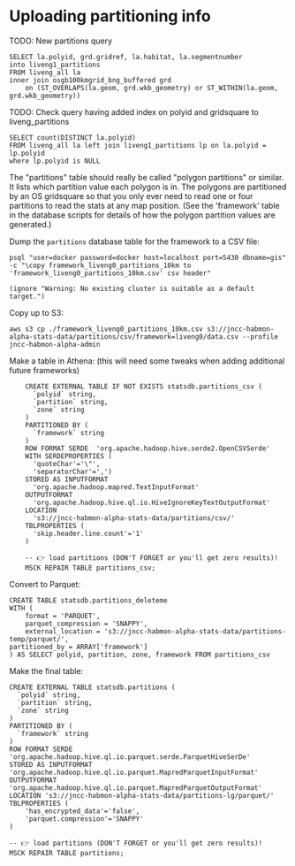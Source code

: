 
Uploading partitioning info
===========================


TODO: New partitions query

```
SELECT la.polyid, grd.gridref, la.habitat, la.segmentnumber
into liveng1_partitions
FROM liveng_all la 
inner join osgb100kmgrid_bng_buffered grd 
	on (ST_OVERLAPS(la.geom, grd.wkb_geometry) or ST_WITHIN(la.geom, grd.wkb_geometry))
```

TODO: Check query having added index on polyid and gridsquare to liveng_partitions
```
SELECT count(DISTINCT la.polyid)
FROM liveng_all la left join liveng1_partitions lp on la.polyid = lp.polyid
where lp.polyid is NULL
```


The "partitions" table should really be called "polygon partitions" or similar. It lists which partition value each polygon is in. The polygons are partitioned by an OS gridsquare so that you only ever need to read one or four partitions to read the stats at any map position. (See the 'framework' table in the database scripts for details of how the polygon partition values are generated.)

Dump the `partitions` database table for the framework to a CSV file:

    psql "user=docker password=docker host=localhost port=5430 dbname=gis" -c "\copy framework_liveng0_partitions_10km to 'framework_liveng0_partitions_10km.csv' csv header"

    (ignore "Warning: No existing cluster is suitable as a default target.")

Copy up to S3:

    aws s3 cp ./framework_liveng0_partitions_10km.csv s3://jncc-habmon-alpha-stats-data/partitions/csv/framework=liveng0/data.csv --profile jncc-habmon-alpha-admin

Make a table in Athena: (this will need some tweaks when adding additional future frameworks)

```
    CREATE EXTERNAL TABLE IF NOT EXISTS statsdb.partitions_csv (
      `polyid` string, 
      `partition` string, 
      `zone` string
    )
    PARTITIONED BY (
      `framework` string
    )
    ROW FORMAT SERDE  'org.apache.hadoop.hive.serde2.OpenCSVSerde' 
    WITH SERDEPROPERTIES ( 
      'quoteChar'='\"', 
      'separatorChar'=',') 
    STORED AS INPUTFORMAT 
      'org.apache.hadoop.mapred.TextInputFormat' 
    OUTPUTFORMAT 
      'org.apache.hadoop.hive.ql.io.HiveIgnoreKeyTextOutputFormat'
    LOCATION 
      's3://jncc-habmon-alpha-stats-data/partitions/csv/'
    TBLPROPERTIES (
      'skip.header.line.count'='1'
    )

    -- 👉 load partitions (DON'T FORGET or you'll get zero results)!
    MSCK REPAIR TABLE partitions_csv;
```

Convert to Parquet:

    CREATE TABLE statsdb.partitions_deleteme
    WITH (
        format = 'PARQUET',
        parquet_compression = 'SNAPPY',
        external_location = 's3://jncc-habmon-alpha-stats-data/partitions-temp/parquet/',
	partitioned_by = ARRAY['framework']
    ) AS SELECT polyid, partition, zone, framework FROM partitions_csv

Make the final table:

    CREATE EXTERNAL TABLE statsdb.partitions (
      `polyid` string, 
      `partition` string, 
      `zone` string
    )
    PARTITIONED BY (
      `framework` string
    )
    ROW FORMAT SERDE 'org.apache.hadoop.hive.ql.io.parquet.serde.ParquetHiveSerDe'
    STORED AS INPUTFORMAT 'org.apache.hadoop.hive.ql.io.parquet.MapredParquetInputFormat'
    OUTPUTFORMAT 'org.apache.hadoop.hive.ql.io.parquet.MapredParquetOutputFormat'
    LOCATION 's3://jncc-habmon-alpha-stats-data/partitions-lg/parquet/'
    TBLPROPERTIES (
        'has_encrypted_data'='false',
        'parquet.compression'='SNAPPY'
    )

    -- 👉 load partitions (DON'T FORGET or you'll get zero results)!
    MSCK REPAIR TABLE partitions;
